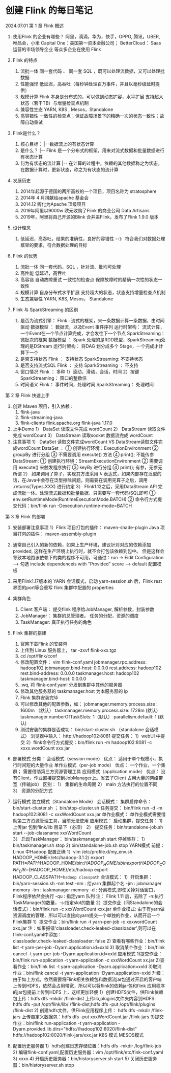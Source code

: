 # 创建 Flink 的每日笔记
2024.07.01 
第 1 章 Flink 概述
1. 使用Flink 的企业有哪些？
    阿里，滴滴，华为，快手，OPPO, 腾讯，UBER, 唯品会，小米
    Capital One：美国第一资本金融公司； 
    BetterCloud： Saas 运营的市场领导企业
    等众多企业在使用 Flink 

2. Flink 的特点
   1) 流批一体
       同一套代码 、 同一套 SQL ，既可以处理流数据，又可以处理批数据
   2) 性能强悍
       低延迟，高吞吐（每秒钟处理百万事件，并且以毫秒级延时提供）
   3) 规模计算
        Flink 本身是分布式的，可以做到动态扩容，水平扩展
        支持超大状态（若干TB）与增量检查点机制
   4) 兼容性生态
         YARN, K8S , Mesos，Standalone
   5) 高容错性
        一致性的检查点；保证故障场景下的精确一次的状态一致性；故障自动重试
   
3. Flink是什么？ 
   1) 核心目标： 
        |--数据流上的有状态计算
   2) 是什么？ 
        |-- Flink 是一个分布式的框架，用来对流式数据和批量数据进行有状态计算
   3) 何为有状态的流计算
        |-- 在计算的过程中，依赖的其他数据称之为状态。 在数据计算时，更新状态，称之为有状态的流计算
   
4. 发展历史
   1) 2014年起源于德国的两所高校的一个项目，项目名称为 stratosphere
   2) 2014年 4 月捐献给apache 基金会 
   3) 2014.12 孵化为Apache 顶级项目
   4) 2019年阿里以9000w 欧元收购了Flink 的商业公司 Data Artisans
   5) 2019年，阿里将自己开源的Blink 合并进Flink，发布了Flink 1.9.0 版本
   
6. 设计理念
   1) 低延迟，高吞吐，结果的准确性，良好的容错性 --》 符合我们对数据处理框架的要求，符合数据处理的目标
   
7. Flink 的优势
   1) 流批一体
      同一套代码，SQL ，针对流、批均可处理
   2) 高性能
      低延迟，高吞吐
   3) 高容错
      自动故障重试
      一致性的检查点
      保障故障时的精确一次性的状态一致性
   4) 规模计算
      自身分布式水平扩展
      支持超大的状态，状态支持增量检查点机制
   5) 生态兼容性
       YARN, K8S, Mesos， Standalone
   
8. Flink 与 SparkStreaming 的区别
   1) 是否为流式引擎：
        Flink : 流式的框架，来一条数据计算一条数据，由时间驱动
            数据模型  ： 数据流，以及Event 事件序列
            运行时架构： 流式计算，一个Event在一个节点计算完成，才会发往下一个节点
        SparkStreaming：微批次的框架
            数据模型  ： Spark 处理的是RDD模型，SparkStreaming处理的是DStream 
            运行时架构： 将DAG 划分成多个 Stage，一个完成才计算下一个
   2) 是否支持状态
        Flink ： 支持状态
        SparkStreaming: 不支持状态
   3) 是否支持流式SQL 
        Flink ： 支持
        SparkStreaming ： 不支持
   4) 窗口情况
        Flink ： 多种
            1）滚动，滑动，会话，时间
            2）按键
        SparkStreaming：
            窗口的整数倍
   5) 时间语义
        Flink： 事件时间，处理时间
        SparkStreaming： 处理时间

第 2 章 Flink 快速上手
1. 创建 Maven 项目，引入依赖：
   1) flink-java
   2) flink-streaming-java
   3) flink-clients
      <groupId>flink.apache.org</groupId>
      <artifactId>flink-java</artifactId>
      <version>1.17.0</version> 
2. 上手Demo 
   1） DataSet 读取文件完成 wordCount
   2） DataStream 读取文件完成 wordCount
   3） DataStream 读取socket 数据流完成 wordCount
3. 注意事项
    1） DataSet 读取文件完成wordCount VS DataStream读取文件完成wordCount
        DataSet ： 
            ① 创建执行环境：ExecutionEnvironment
            ② groupBy 进行分组
            ③ 不需要调用 execute() 方法
            ④ print(); 不能传参
        DataStream:
            ① 创建执行环境：StreamExecutionEnvironment
            ② 需要调用 execute() 来触发程序执行
            ③ keyBy 进行分组
            ④ print(); 有参，无参无所谓
    2） 如果调用了算子，实现其方法采用 λ 表达式，如果内部存在泛型的话，在Java中会存在泛型擦除问题，则需要在调用完算子之后，调用 .returns(Types.XXX) 进行约定
    3） Flink1.12之后，采用DataStream API 完成流批一体。处理流式数据和批量数据，只需要写一套代码/SQL即可
        ① env.setRuntimeMode(RuntimeExecutionMode.BATCH)
        ② 命令行方式提交代码：bin/flink run -Dexecution.runtime-mode=BATCH

第 3 章 Flink 的部署
1. 安装部署注意事项
   1）Flink 项目打包的插件： maven-shade-plugin 
     Java 项目打包的插件：   maven-assembly-plugin

2. 通常自己引入的新的依赖，如果上生产环境，建议针对对应的依赖添加<scope>provided</scope>, 这样在生产环境上执行时，就不会打包该依赖到包中。
   但是这样会导致本地跑该依赖下的类的程序不可用，可通过：run -> Eidit Configuration --> 勾选 include dependenceis with "Provided" score --> default 配置模板
3. 采用Flink1.17版本的 YARN 会话模式，启动 yarn-session.sh 后，Flink rest界面的port等会重写 flink 集群中配置的 properties 

1. 集群角色
   1) Client 客户端： 提交flink 程序给JobManager, 解析参数，封装参数
   2) JobManager： 集群的总管理者。 任务的分配，资源的调度
   3) TaskManager: 真正执行任务的角色

2. Flink 集群的搭建
   1)  官网下载Flink 的安装包 
   2)  上传到 Linux 服务器上， tar -zxvf flink-xxx.tgz 
   3)  cd /opt/flink/conf
   4)  修改配置文件： vim flink-conf.yaml
           jobmanager.rpc.address: hadoop102
           jobmanager.bind-host: 0.0.0.0
           rest.address: hadoop102
           rest.bind-address: 0.0.0.0
           taskmanager.host: hadoop102
           taskmanager.bind-host: 0.0.0.0
   5) :wq,  将 flink-conf.yaml 分发到集群中其他的服务器
   6) 修改其他服务器的 taskmanager.host 为本服务器的 ip
   7) Flink 集群安装完毕
   8) 可以修改其他的配置参数，如： 
            jobmanager.memory.process.size : 1600m （默认）
            taskmanager.memory.process.size: 1728m (默认)
            taskmanager.numberOfTaskSlots: 1（默认）
            parallelism.default: 1 (默认)
   9) 测试安装的集群是否成功： 
      bin/start-cluster.sh （standalone 会话模式）
      浏览器中输入： http://hadoop102:8081 
      提交任务： 1）webUI 中提交 2）flink命令行方式提交：bin/flink run -m hadoop102:8081 -c xxxx.wordCount xxx.jar
   
3. 部署模式
    分类： 
        会话模式（session mode） 
            优点： 适用于单个规模小，执行时间短的大量作业
        单作业模式（per-job mode）
            优点： 一个作业，一个集群； 需要借助第三方资源管理工具
        应用模式（application mode）
            优点： 没有Client，作业直接提交到JobManager上。省去了Client 占用大量的网络带宽（传输job）
    区别：
        1） 集群的生命周期
        2） main 方法执行的位置不同
        3） 资源的分配方式

4. 运行模式
   独立模式（Standalone Mode）
        会话模式： 
           集群启停命令： bin/start-cluster.sh  ； bin/stop-cluster.sh
           任务提交： bin/flink run -d -m hadoop102:8081 -c xxxWordCount xxx.jar
        单作业模式： 单作业模式需要借助第三方资源管理工具，当前无法使用
        应用模式： 
          启动集群，提交任务：
           1) 上传jar 包到flink/lib 目录下（必须） 
           2） 提交任务：bin/standalone-job.sh start --job-classname xxxWordCount  
           3） 启动TaskManager： bin/taskmanager.sh start 
         停掉集群：
            1）bin/taskmanager.sh stop
            2) bin/standalone-job.sh stop
   YARN模式
       前提： Linux 中Hadoop 配置正确
            1）vim /etc/profile.d/my_env.sh 
               HADOOP_HOME=/etc/hadoop-3.1.2/
               export PATH=$PATH:$HADOOP_HOME/bin:$HADOOP_HOME/sbin
               export HADOOP_CONF_DIR=${HADOOP_HOME}/etc/hadoop
               export HADOOP_CLASSPATH=`hadoop classpath`
       会话模式：
            1）开启集群：bin/yarn-session.sh -nm test
               -nm : 给yarn 集群起个名
               -jm : jobmanager memory
               -tm : taskmanager memory
               -d  : 分离模式,即使关掉对话窗口，Flink程序依然会执行
               -qu : 指定yarn 队列
               注： Flink 1.11 后，去除了 -n:执行TaskManager的数量，-s:指定slot的数量
            2）提交作业（同Standalone的会话模式）：bin/flink run -c xxxWordCount xxx.jar
       单作业模式: 由于有yarn做资源调度的管理，所以可以直接向yarn提交一个单独的作业，从而开启一个Flink集群
            1）提交作业：bin/flink run -t yarn-per-job -c xxxwordCount xxx.jar
               注：如果报错'classloader.check-leaked-classloader',则可以在flink-conf.yaml中添加：  
                  classloader.check-leaked-classloader: false
            2) 查看有哪些作业：bin/flink list -t yarn-per-job -Dyarn.application.id=xxId
            3) 取消某个作业 ：bin/flink cancel -t yarn-per-job -Dyarn.application.id=xxId <JobId>
       应用模式
            1)提交作业：bin/flink run-application -t yarn-application -c xxxWordCount xx.jar
            2)查看作业：bin/flink list -t yarn-application -Dyarn.application=xxId
            3)取消作业：bin/flink cancel -t yarn-application -Dyarn.application=xxId <jobId>
          升级：由于如上方式，依然需要将Flink相关依赖包和数据流jar包通过开启的客户端上传到HDFS，依然会占用带宽，所以可以将flink的依赖jar包和flink 应用程序的jar包提前上传到HDFS 上，这样更加轻便
            1）创建HDFS文件，供Flink依赖包上传：hdfs dfs -mkdir /flink-dist 
              上传lib,plugins文件夹内容到HDFS: hdfs dfs -put /opt/flink/lib/ /flink-dist;hdfs dfs -put /opt/flink/plugins /flink-dist
            2) 创建hdfs文件，供Flink应用程序上传： hdfs dfs -mkdir /flink-jars
               上传自定义数据包：hdfs dfs -put xxxWordCount.jar /flink-jars
            3)提交作业：bin/flink run-application -t yarn-application -Dyarn.provided.lib.dirs="hdfs://hadoop102:8020/flink-dist" hdfs://hadoop102:8020/flink-jars/xxx.jar
   K8S 模式
   MESOS模式 
5. 配置历史服务器
   1）hdfs创建日志存储位置：hdfs dfs -mkdir /log/flink-job
   2) 编辑flink-conf.yaml,配置历史服务器：vim /opt/flink/etc/fink-conf.yaml
   3) xxxx 
   4) 开启历史服务器：bin/historyserver.sh start 
   5) 关闭历史服务器：bin/historyserver.sh stop 









































